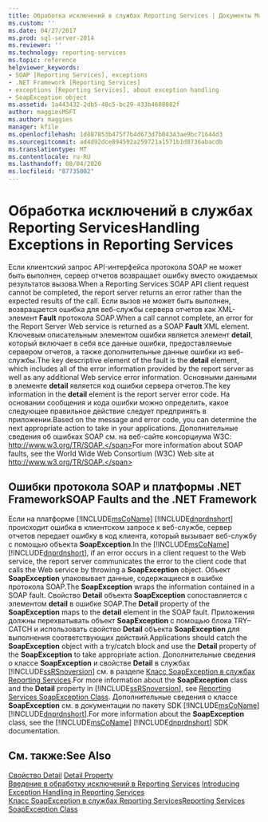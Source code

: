 ```yaml
---
title: Обработка исключений в службах Reporting Services | Документы Майкрософт
ms.custom: ''
ms.date: 04/27/2017
ms.prod: sql-server-2014
ms.reviewer: ''
ms.technology: reporting-services
ms.topic: reference
helpviewer_keywords:
- SOAP [Reporting Services], exceptions
- .NET Framework [Reporting Services]
- exceptions [Reporting Services], about exception handling
- SoapException object
ms.assetid: 1a443432-2db5-48c5-bc29-433b4688082f
author: maggiesMSFT
ms.author: maggies
manager: kfile
ms.openlocfilehash: 1d887853b475f7b4d673d7b04343ae9bc71644d3
ms.sourcegitcommit: ad4d92dce894592a259721a1571b1d8736abacdb
ms.translationtype: MT
ms.contentlocale: ru-RU
ms.lasthandoff: 08/04/2020
ms.locfileid: "87735002"
---
```

# <a name="handling-exceptions-in-reporting-services"></a><span data-ttu-id="5cb4d-102">Обработка исключений в службах Reporting Services</span><span class="sxs-lookup"><span data-stu-id="5cb4d-102">Handling Exceptions in Reporting Services</span></span>
  <span data-ttu-id="5cb4d-103">Если клиентский запрос API-интерфейса протокола SOAP не может быть выполнен, сервер отчетов возвращает ошибку вместо ожидаемых результатов вызова.</span><span class="sxs-lookup"><span data-stu-id="5cb4d-103">When a Reporting Services SOAP API client request cannot be completed, the report server returns an error rather than the expected results of the call.</span></span> <span data-ttu-id="5cb4d-104">Если вызов не может быть выполнен, возвращается ошибка для веб-службы сервера отчетов как XML-элемент **Fault** протокола SOAP.</span><span class="sxs-lookup"><span data-stu-id="5cb4d-104">When a call cannot complete, an error for the Report Server Web service is returned as a SOAP **Fault** XML element.</span></span> <span data-ttu-id="5cb4d-105">Ключевым описательным элементом ошибки является элемент **detail**, который включает в себя все данные ошибки, предоставляемые сервером отчетов, а также дополнительные данные ошибки из веб-службы.</span><span class="sxs-lookup"><span data-stu-id="5cb4d-105">The key descriptive element of the fault is the **detail** element, which includes all of the error information provided by the report server as well as any additional Web service error information.</span></span> <span data-ttu-id="5cb4d-106">Основными данными в элементе **detail** является код ошибки сервера отчетов.</span><span class="sxs-lookup"><span data-stu-id="5cb4d-106">The key information in the **detail** element is the report server error code.</span></span> <span data-ttu-id="5cb4d-107">На основании сообщения и кода ошибки можно определить, какое следующее правильное действие следует предпринять в приложении.</span><span class="sxs-lookup"><span data-stu-id="5cb4d-107">Based on the message and error code, you can determine the next appropriate action to take in your applications.</span></span> <span data-ttu-id="5cb4d-108">Дополнительные сведения об ошибках SOAP см. на веб-сайте консорциума W3C: http://www.w3.org/TR/SOAP.</span><span class="sxs-lookup"><span data-stu-id="5cb4d-108">For more information about SOAP faults, see the World Wide Web Consortium (W3C) Web site at http://www.w3.org/TR/SOAP.</span></span>  
  
## <a name="soap-faults-and-the-net-framework"></a><span data-ttu-id="5cb4d-109">Ошибки протокола SOAP и платформы .NET Framework</span><span class="sxs-lookup"><span data-stu-id="5cb4d-109">SOAP Faults and the .NET Framework</span></span>  
 <span data-ttu-id="5cb4d-110">Если на платформе [!INCLUDE[msCoName](../../includes/msconame-md.md)] [!INCLUDE[dnprdnshort](../../includes/dnprdnshort-md.md)] происходит ошибка в клиентском запросе к веб-службе, сервер отчетов передает ошибку в код клиента, который вызывает веб-службу с помощью объекта **SoapException**.</span><span class="sxs-lookup"><span data-stu-id="5cb4d-110">In the [!INCLUDE[msCoName](../../includes/msconame-md.md)] [!INCLUDE[dnprdnshort](../../includes/dnprdnshort-md.md)], if an error occurs in a client request to the Web service, the report server communicates the error to the client code that calls the Web service by throwing a **SoapException** object.</span></span> <span data-ttu-id="5cb4d-111">Объект **SoapException** упаковывает данные, содержащиеся в ошибке протокола SOAP.</span><span class="sxs-lookup"><span data-stu-id="5cb4d-111">The **SoapException** wraps the information contained in a SOAP fault.</span></span> <span data-ttu-id="5cb4d-112">Свойство **Detail** объекта **SoapException** сопоставляется с элементом **detail** в ошибке SOAP.</span><span class="sxs-lookup"><span data-stu-id="5cb4d-112">The **Detail** property of the **SoapException** maps to the **detail** element in the SOAP fault.</span></span> <span data-ttu-id="5cb4d-113">Приложения должны перехватывать объект **SoapException** с помощью блока TRY–CATCH и использовать свойство **Detail** объекта **SoapException** для выполнения соответствующих действий.</span><span class="sxs-lookup"><span data-stu-id="5cb4d-113">Applications should catch the **SoapException** object with a try/catch block and use the **Detail** property of the **SoapException** to take appropriate action.</span></span> <span data-ttu-id="5cb4d-114">Дополнительные сведения о классе **SoapException** и свойстве **Detail** в службах [!INCLUDE[ssRSnoversion](../../includes/ssrsnoversion-md.md)] см. в разделе [Класс SoapException в службах Reporting Services](soapexception-class/reporting-services-soapexception-class.md).</span><span class="sxs-lookup"><span data-stu-id="5cb4d-114">For more information about the **SoapException** class and the **Detail** property in [!INCLUDE[ssRSnoversion](../../includes/ssrsnoversion-md.md)], see [Reporting Services SoapException Class](soapexception-class/reporting-services-soapexception-class.md).</span></span> <span data-ttu-id="5cb4d-115">Дополнительные сведения о классе **SoapException** см. в документации по пакету SDK [!INCLUDE[msCoName](../../includes/msconame-md.md)] [!INCLUDE[dnprdnshort](../../includes/dnprdnshort-md.md)].</span><span class="sxs-lookup"><span data-stu-id="5cb4d-115">For more information about the **SoapException** class, see the [!INCLUDE[msCoName](../../includes/msconame-md.md)] [!INCLUDE[dnprdnshort](../../includes/dnprdnshort-md.md)] SDK documentation.</span></span>  
  
## <a name="see-also"></a><span data-ttu-id="5cb4d-116">См. также:</span><span class="sxs-lookup"><span data-stu-id="5cb4d-116">See Also</span></span>  
 <span data-ttu-id="5cb4d-117">[Свойство Detail](soapexception-class/detail-property.md) </span><span class="sxs-lookup"><span data-stu-id="5cb4d-117">[Detail Property](soapexception-class/detail-property.md) </span></span>  
 <span data-ttu-id="5cb4d-118">[Введение в обработку исключений в Reporting Services](introducing-exception-handling-in-reporting-services.md) </span><span class="sxs-lookup"><span data-stu-id="5cb4d-118">[Introducing Exception Handling in Reporting Services](introducing-exception-handling-in-reporting-services.md) </span></span>  
 [<span data-ttu-id="5cb4d-119">Класс SoapException в службах Reporting Services</span><span class="sxs-lookup"><span data-stu-id="5cb4d-119">Reporting Services SoapException Class</span></span>](soapexception-class/reporting-services-soapexception-class.md)  
  
  
